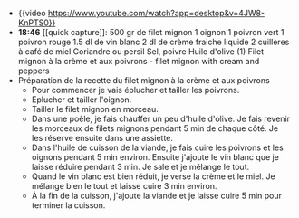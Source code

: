- {{video https://www.youtube.com/watch?app=desktop&v=4JW8-KnPTS0}}
- **18:46** [[quick capture]]: 500 gr de filet mignon 1 oignon 1 poivron vert 1 poivron rouge 1.5 dl de vin blanc 2 dl de crème fraiche liquide 2 cuillères à café de miel Coriandre ou persil Sel, poivre Huile d'olive (1) Filet mignon à la crème et aux poivrons - filet mignon with cream and peppers
- Préparation de la recette du filet mignon à la crème et aux poivrons
	- Pour commencer je vais éplucher et tailler les poivrons.
	- Eplucher et tailler l'oignon.
	- Tailler le filet mignon en morceau.
	- Dans une poêle, je fais chauffer un peu d'huile d'olive. Je fais revenir les morceaux de filets mignons pendant 5 min de chaque côté. Je les réserve ensuite dans une assiette.
	- Dans l'huile de cuisson de la viande, je fais cuire les poivrons et les oignons pendant 5 min environ. Ensuite j'ajoute le vin blanc que je laisse réduire pendant 3 min. Je sale et je mélange le tout.
	- Quand le vin blanc est bien réduit, je verse la crème et le miel. Je mélange bien le tout et laisse cuire 3 min environ.
	- À la fin de la cuisson, j'ajoute la viande et je laisse cuire 5 min pour terminer la cuisson.